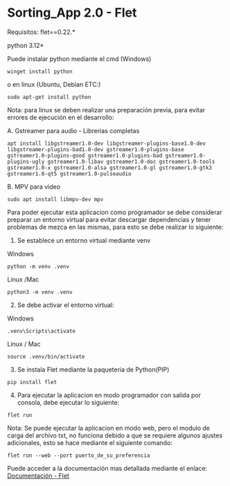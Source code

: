 # Sorting_App 2.0 - Flet
Requisitos:
flet==0.22.*

python 3.12*

Puede instalar python mediante el cmd (Windows)

```
winget install python
```
o en linux (Ubuntu, Debian ETC:)

```
sudo apt-get install python
```

Nota: para linux se deben realizar una preparación previa, para evitar errores de ejecución en el desarrollo:

A. Gstreamer para audio - Librerias completas
```
apt install libgstreamer1.0-dev libgstreamer-plugins-base1.0-dev libgstreamer-plugins-bad1.0-dev gstreamer1.0-plugins-base gstreamer1.0-plugins-good gstreamer1.0-plugins-bad gstreamer1.0-plugins-ugly gstreamer1.0-libav gstreamer1.0-doc gstreamer1.0-tools gstreamer1.0-x gstreamer1.0-alsa gstreamer1.0-gl gstreamer1.0-gtk3 gstreamer1.0-qt5 gstreamer1.0-pulseaudio
```
B. MPV para video 

```
sudo apt install libmpv-dev mpv
```



Para poder ejecutar esta aplicacion como programador se debe considerar  preparar un entorno virtual para evitar descargar dependencias y tener problemas de mezca en las mismas, para esto se debe realizar lo siguiente:


1. Se establece un entorno virtual mediante venv


Windows
```
python -m venv .venv
```

Linux /Mac

```
python3 -m venv .venv
```



2. Se debe activar el entorno virtual:

Windows
```
.venv\Scripts\activate
```


Linux / Mac

```
source .venv/bin/activate
```

3. Se instala Flet mediante  la paqueteria de Python(PIP)
```
pip install flet
```

4. Para ejecutar la aplicacion en modo programador con salida por consola, debe ejecutar lo siguiente:

```
flet run
```

Nota: Se puede ejecutar la aplicacion en modo web, pero el modulo de carga del archivo txt, no funciona debido a que se requiere algunos ajustes adicionales, esto se hace  mediante el siguiente comando:

```
flet run --web --port puerto_de_su_preferencia
```

Puede acceder a la documentación mas detallada mediante el enlace: 
[Documentación - Flet](https://flet.dev/docs/)